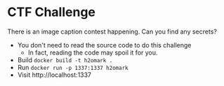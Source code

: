 # CTF Challenge  

There is an image caption contest happening. Can you find any secrets?

- You don't need to read the source code to do this challenge  
  - In fact, reading the code may spoil it for you.
- Build `docker build -t h2omark .`  
- Run `docker run -p 1337:1337 h2omark`  
- Visit http://localhost:1337  
   